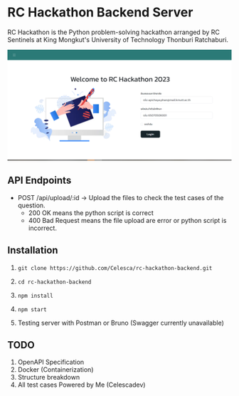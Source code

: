 # RC Hackathon Backend Server

RC Hackathon is the Python problem-solving hackathon arranged by RC Sentinels at King Mongkut's University of Technology Thonburi Ratchaburi.

![rchackathon](https://github.com/Celesca/Celesca/blob/main/Project%20Picture/RC_Hackathon.PNG)

## API Endpoints

* POST /api/upload/:id -> Upload the files to check the test cases of the question.
  - 200 OK means the python script is correct
  - 400 Bad Request means the file upload are error or python script is incorrect.

## Installation

1. `git clone https://github.com/Celesca/rc-hackathon-backend.git`

2. `cd rc-hackathon-backend`

3. `npm install`

4. `npm start`

5. Testing server with Postman or Bruno (Swagger currently unavailable)

## TODO

1. OpenAPI Specification
2. Docker (Containerization)
3. Structure breakdown
4. All test cases
Powered by
Me (Celescadev)
